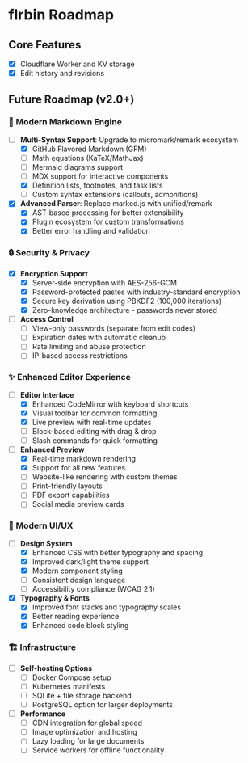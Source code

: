 # flrbin Roadmap

## Core Features
- [x] Cloudflare Worker and KV storage
- [x] Edit history and revisions

## Future Roadmap (v2.0+)

### 🚀 Modern Markdown Engine
- [ ] **Multi-Syntax Support**: Upgrade to micromark/remark ecosystem
  - [x] GitHub Flavored Markdown (GFM)
  - [ ] Math equations (KaTeX/MathJax)
  - [ ] Mermaid diagrams support
  - [ ] MDX support for interactive components
  - [x] Definition lists, footnotes, and task lists
  - [ ] Custom syntax extensions (callouts, admonitions)
- [x] **Advanced Parser**: Replace marked.js with unified/remark
  - [x] AST-based processing for better extensibility
  - [x] Plugin ecosystem for custom transformations
  - [x] Better error handling and validation

### 🔒 Security & Privacy
- [x] **Encryption Support**
  - [x] Server-side encryption with AES-256-GCM
  - [x] Password-protected pastes with industry-standard encryption
  - [x] Secure key derivation using PBKDF2 (100,000 iterations)
  - [x] Zero-knowledge architecture - passwords never stored
- [ ] **Access Control**
  - [ ] View-only passwords (separate from edit codes)
  - [ ] Expiration dates with automatic cleanup
  - [ ] Rate limiting and abuse protection
  - [ ] IP-based access restrictions

### ✨ Enhanced Editor Experience
- [ ] **Editor Interface**
  - [x] Enhanced CodeMirror with keyboard shortcuts
  - [x] Visual toolbar for common formatting
  - [x] Live preview with real-time updates
  - [ ] Block-based editing with drag & drop
  - [ ] Slash commands for quick formatting
- [ ] **Enhanced Preview**
  - [x] Real-time markdown rendering
  - [x] Support for all new features
  - [ ] Website-like rendering with custom themes
  - [ ] Print-friendly layouts
  - [ ] PDF export capabilities
  - [ ] Social media preview cards

### 🎨 Modern UI/UX
- [ ] **Design System**
  - [x] Enhanced CSS with better typography and spacing
  - [x] Improved dark/light theme support
  - [x] Modern component styling
  - [ ] Consistent design language
  - [ ] Accessibility compliance (WCAG 2.1)
- [x] **Typography & Fonts**
  - [x] Improved font stacks and typography scales
  - [x] Better reading experience
  - [x] Enhanced code block styling

### 🏗️ Infrastructure
- [ ] **Self-hosting Options**
  - [ ] Docker Compose setup
  - [ ] Kubernetes manifests
  - [ ] SQLite + file storage backend
  - [ ] PostgreSQL option for larger deployments
- [ ] **Performance**
  - [ ] CDN integration for global speed
  - [ ] Image optimization and hosting
  - [ ] Lazy loading for large documents
  - [ ] Service workers for offline functionality
